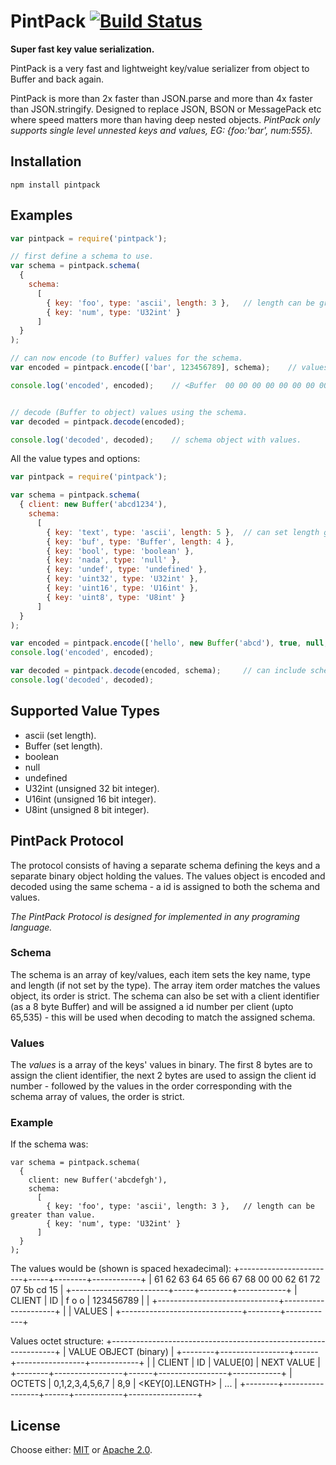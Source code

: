 # PintPack [![Build Status](https://api.travis-ci.org/smprotocol/pintpack.png)](https://travis-ci.org/smprotocol/pintpack)

__Super fast key value serialization.__

PintPack is a very fast and lightweight key/value serializer from object to Buffer and back again.

PintPack is more than 2x faster than JSON.parse and more than 4x faster than JSON.stringify. 
Designed to replace JSON, BSON or MessagePack etc where speed matters more than having deep nested 
objects. _PintPack only supports single level unnested keys and values, EG: {foo:'bar', num:555}._


## Installation

```
npm install pintpack
```


## Examples

```js
var pintpack = require('pintpack');

// first define a schema to use.
var schema = pintpack.schema(
  {
    schema: 
      [
        { key: 'foo', type: 'ascii', length: 3 },   // length can be greater than value.
        { key: 'num', type: 'U32int' } 
      ]
  }
);

// can now encode (to Buffer) values for the schema.
var encoded = pintpack.encode(['bar', 123456789], schema);    // values in array, schema to use.

console.log('encoded', encoded);    // <Buffer  00 00 00 00 00 00 00 00 00 00 62 61 72 07 5b cd 15>


// decode (Buffer to object) values using the schema.
var decoded = pintpack.decode(encoded);

console.log('decoded', decoded);    // schema object with values.

```
All the value types and options:
```js
var pintpack = require('pintpack');

var schema = pintpack.schema(
  { client: new Buffer('abcd1234'),
    schema: 
      [
        { key: 'text', type: 'ascii', length: 5 },  // can set length greater than value.
        { key: 'buf', type: 'Buffer', length: 4 },
        { key: 'bool', type: 'boolean' },
        { key: 'nada', type: 'null' },
        { key: 'undef', type: 'undefined' },
        { key: 'uint32', type: 'U32int' },
        { key: 'uint16', type: 'U16int' },
        { key: 'uint8', type: 'U8int' }           
      ]
  }
);

var encoded = pintpack.encode(['hello', new Buffer('abcd'), true, null, undefined, 123456789, 65535, 255], schema);   // values in array, schema obj to use.
console.log('encoded', encoded);

var decoded = pintpack.decode(encoded, schema);		// can include schema to use.
console.log('decoded', decoded);

```


## Supported Value Types

  - ascii (set length).
  - Buffer (set length).
  - boolean
  - null
  - undefined
  - U32int (unsigned 32 bit integer).
  - U16int (unsigned 16 bit integer).
  - U8int (unsigned 8 bit integer).


## PintPack Protocol

The protocol consists of having a separate schema defining the keys and a separate binary object 
holding the values. The values object is encoded and decoded using the same schema - a id is 
assigned to both the schema and values. 

_The PintPack Protocol is designed for implemented in any programing language._

### Schema

The schema is an array of key/values, each item sets the key name, type and length (if not set by 
the type). The array item order matches the values object, its order is strict. The schema can also 
be set with a client identifier (as a 8 byte Buffer) and will be assigned a id number per client 
(upto 65,535) - this will be used when decoding to match the assigned schema.

### Values

The _values_ is a array of the keys' values in binary. The first 8 bytes are to assign the client 
identifier, the next 2 bytes are used to assign the client id number - followed by the values in the 
order corresponding with the schema array of values, the order is strict.

### Example

If the schema was:

```
var schema = pintpack.schema(
  {
    client: new Buffer('abcdefgh'),
    schema: 
      [
        { key: 'foo', type: 'ascii', length: 3 },   // length can be greater than value.
        { key: 'num', type: 'U32int' } 
      ]
  }
);

```
The values would be (shown is spaced hexadecimal):
+------------------------+-----+--------+------------+
| 61 62 63 64 65 66 67 68 00 00 62 61 72 07 5b cd 15 |
+------------------------+-----+--------+------------+
| CLIENT                 | ID  | f o o  | 123456789  |                                        |
+------------------------------+---------------------+
|                              | VALUES              |
+------------------------------+--------+------------+


Values octet structure:
+----------------------------------------------------------------+
| VALUE OBJECT (binary)                                          |
+--------+-----------------+------+-----------------+------------+
|        | CLIENT          | ID   | VALUE[0]        | NEXT VALUE |
+--------+-----------------+------+-----------------+------------+
| OCTETS | 0,1,2,3,4,5,6,7 | 8,9  | <KEY[0].LENGTH> | ...        |
+--------+-----------------+------+------------+-----------------+


## License

Choose either: [MIT](http://opensource.org/licenses/MIT) or [Apache 2.0](http://www.apache.org/licenses/LICENSE-2.0).
